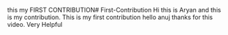 this my FIRST CONTRIBUTION# First-Contribution
Hi this is Aryan and this is my contribution.
This is my first contribution
hello anuj thanks for this video. Very Helpful
